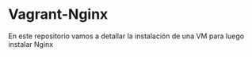 # Vagrant-Nginx
En este repositorio vamos a detallar la instalación de una VM para luego instalar Nginx
